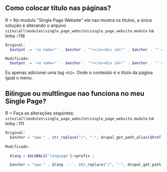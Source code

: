 ## Como colocar título nas páginas? 

R = No modulo "Single Page Website" ele nao mostra os titulos, a única solução é alterando o arquivo
`sites\all\modules\single_page_website\single_page_website.module` na linha ::116 
```php
Original:
  $output .= '<a name="' . $anchor . '"></a><div id="' . $anchor . '" class="single_page_wrapper"><div class="single_page">';

Modificado:
  $output .= '<a name="' . $anchor . '"></a><div id="' . $anchor . '" class="single_page_wrapper"><div class="single_page"><h2 class="title-page-'. $href .' title-main">'.$item['#title'].'</h2>';

```
Eu apenas adicionei uma tag `<h2>`. Onde o conteúdo é o título da página igual o menu.


## Bilingue ou multlingue nao funciona no meu Single Page? 

R = Faça as alterações seguintes:
`sites\all\modules\single_page_website\single_page_website.module` na linha ::111 
```php
Original:
  $anchor = "spw-" . str_replace("/", "-", drupal_get_path_alias($href));
  
Modificado:
  
  $lang = $GLOBALS['language']->prefix ;

  $anchor = "spw-" . $lang .'-'. str_replace("/", "-", drupal_get_path_alias($href));
  

```



